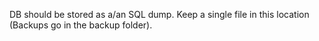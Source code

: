 DB should be stored as a/an SQL dump.
Keep a single file in this location (Backups go in the backup folder).